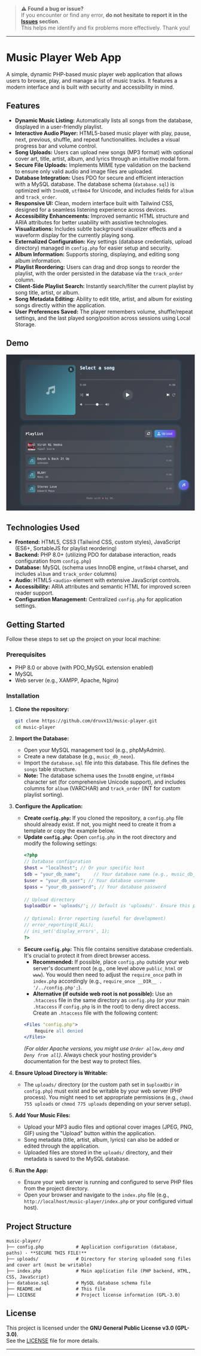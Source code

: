 > **⚠️ Found a bug or issue?**  
> If you encounter or find any error, **do not hesitate to report it in the [Issues](../../issues) section**.  
> This helps me identify and fix problems more effectively. Thank you!

---

# Music Player Web App

A simple, dynamic PHP-based music player web application that allows users to browse, play, and manage a list of music tracks. It features a modern interface and is built with security and accessibility in mind.

## Features

- **Dynamic Music Listing:** Automatically lists all songs from the database, displayed in a user-friendly playlist.
- **Interactive Audio Player:** HTML5-based music player with play, pause, next, previous, shuffle, and repeat functionalities. Includes a visual progress bar and volume control.
- **Song Uploads:** Users can upload new songs (MP3 format) with optional cover art, title, artist, album, and lyrics through an intuitive modal form.
- **Secure File Uploads:** Implements MIME type validation on the backend to ensure only valid audio and image files are uploaded.
- **Database Integration:** Uses PDO for secure and efficient interaction with a MySQL database. The database schema (`database.sql`) is optimized with `InnoDB`, `utf8mb4` for Unicode, and includes fields for `album` and `track_order`.
- **Responsive UI:** Clean, modern interface built with Tailwind CSS, designed for a seamless listening experience across devices.
- **Accessibility Enhancements:** Improved semantic HTML structure and ARIA attributes for better usability with assistive technologies.
- **Visualizations:** Includes subtle background visualizer effects and a waveform display for the currently playing song.
- **Externalized Configuration:** Key settings (database credentials, upload directory) managed in `config.php` for easier setup and security.
- **Album Information:** Supports storing, displaying, and editing song album information.
- **Playlist Reordering:** Users can drag and drop songs to reorder the playlist, with the order persisted in the database via the `track_order` column.
- **Client-Side Playlist Search:** Instantly search/filter the current playlist by song title, artist, or album.
- **Song Metadata Editing:** Ability to edit title, artist, and album for existing songs directly within the application.
- **User Preferences Saved:** The player remembers volume, shuffle/repeat settings, and the last played song/position across sessions using Local Storage.

## Demo

![Music Player Screenshot](gtavc-matrix-dk-eu-org-1024xFULLdesktop-dacc32.png)  


## Technologies Used

- **Frontend:** HTML5, CSS3 (Tailwind CSS, custom styles), JavaScript (ES6+, SortableJS for playlist reordering)
- **Backend:** PHP 8.0+ (utilizing PDO for database interaction, reads configuration from `config.php`)
- **Database:** MySQL (schema uses InnoDB engine, `utf8mb4` charset, and includes `album` and `track_order` columns)
- **Audio:** HTML5 `<audio>` element with extensive JavaScript controls.
- **Accessibility:** ARIA attributes and semantic HTML for improved screen reader support.
- **Configuration Management:** Centralized `config.php` for application settings.

## Getting Started

Follow these steps to set up the project on your local machine:

### Prerequisites

- PHP 8.0 or above (with PDO_MySQL extension enabled)
- MySQL
- Web server (e.g., XAMPP, Apache, Nginx)

### Installation

1. **Clone the repository:**
   ```bash
   git clone https://github.com/druvx13/music-player.git
   cd music-player
   ```

2. **Import the Database:**
   - Open your MySQL management tool (e.g., phpMyAdmin).
   - Create a new database (e.g., `music_db_neon`).
   - Import the `database.sql` file into this database. This file defines the `songs` table structure.
   - **Note:** The database schema uses the `InnoDB` engine, `utf8mb4` character set (for comprehensive Unicode support), and includes columns for `album` (VARCHAR) and `track_order` (INT for custom playlist sorting).

3. **Configure the Application:**
   - **Create `config.php`:** If you cloned the repository, a `config.php` file should already exist. If not, you might need to create it from a template or copy the example below.
   - **Update `config.php`:** Open `config.php` in the root directory and modify the following settings:
     ```php
     <?php
     // Database configuration
     $host = "localhost"; // Or your specific host
     $db = "your_db_name";     // Your database name (e.g., music_db_neon)
     $user = "your_db_user"; // Your database username
     $pass = "your_db_password"; // Your database password

     // Upload directory
     $uploadDir = 'uploads/'; // Default is 'uploads/'. Ensure this path is correct and writable by the server.

     // Optional: Error reporting (useful for development)
     // error_reporting(E_ALL);
     // ini_set('display_errors', 1);
     ?>
     ```
   - **Secure `config.php`:** This file contains sensitive database credentials. It's crucial to protect it from direct browser access.
     *   **Recommended:** If possible, place `config.php` outside your web server's document root (e.g., one level above `public_html` or `www`). You would then need to adjust the `require_once` path in `index.php` accordingly (e.g., `require_once __DIR__ . '/../config.php';`).
     *   **Alternative (if outside web root is not possible):** Use an `.htaccess` file in the same directory as `config.php` (or your main `.htaccess` if `config.php` is in the root) to deny direct access. Create an `.htaccess` file with the following content:
       ```apache
       <Files "config.php">
           Require all denied
       </Files>
       ```
       *(For older Apache versions, you might use `Order allow,deny` and `Deny from all`)*.
       Always check your hosting provider's documentation for the best way to protect files.

4. **Ensure Upload Directory is Writable:**
   - The `uploads/` directory (or the custom path set in `$uploadDir` in `config.php`) must exist and be writable by your web server (PHP process). You might need to set appropriate permissions (e.g., `chmod 755 uploads` or `chmod 775 uploads` depending on your server setup).

5. **Add Your Music Files:**
   - Upload your MP3 audio files and optional cover images (JPEG, PNG, GIF) using the "Upload" button within the application.
   - Song metadata (title, artist, album, lyrics) can also be added or edited through the application.
   - Uploaded files are stored in the `uploads/` directory, and their metadata is saved to the MySQL database.

6. **Run the App:**
   - Ensure your web server is running and configured to serve PHP files from the project directory.
   - Open your browser and navigate to the `index.php` file (e.g., `http://localhost/music-player/index.php` or your configured virtual host).

## Project Structure

```
music-player/
├── config.php            # Application configuration (database, paths) - **SECURE THIS FILE!**
├── uploads/              # Directory for storing uploaded song files and cover art (must be writable)
├── index.php             # Main application file (PHP backend, HTML, CSS, JavaScript)
├── database.sql          # MySQL database schema file
├── README.md             # This file
├── LICENSE               # Project license information (GPL-3.0)
```

## **License**

This project is licensed under the **GNU General Public License v3.0 (GPL-3.0)**.  
See the [LICENSE](./LICENSE) file for more details.


---
